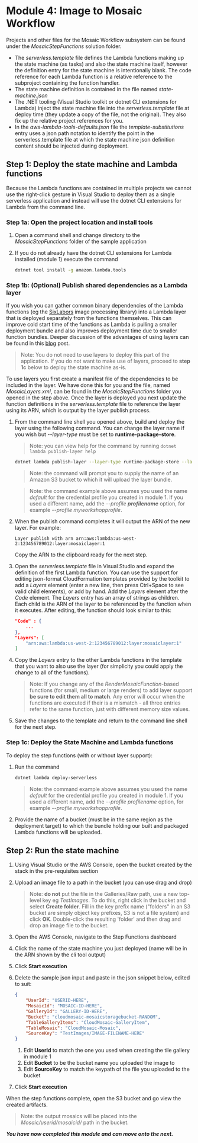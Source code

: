 # Module 4: Image to Mosaic Workflow

Projects and other files for the Mosaic Workflow subsystem can be found under the *MosaicStepFunctions* solution folder.

* The *serverless.template* file defines the Lambda functions making up the state machine (as tasks) and also the state machine itself, however the definition entry for the state machine is intentionally blank. The code reference for each Lambda function is a relative reference to the subproject containing the function handler.
* The state machine definition is contained in the file named *state-machine.json*
* The .NET tooling (Visual Studio toolkit or dotnet CLI extensions for Lambda) inject the state machine file into the *serverless.template* file at deploy time (they update a copy of the file, not the original). They also fix up the relative project references for you.
* In the *aws-lambda-tools-defaults.json* file the *template-substitutions* entry uses a json path notation to identify the point in the serverless.template file at which the state machine json definition content should be injected during deployment.

## Step 1: Deploy the state machine and Lambda functions

Because the Lambda functions are contained in multiple projects we cannot use the right-click gesture in Visual Studio to deploy them as a single serverless application and instead will use the dotnet CLI extensions for Lambda from the command line.

### Step 1a: Open the project location and install tools

1. Open a command shell and change directory to the *MosaicStepFunctions* folder of the sample application
1. If you do not already have the dotnet CLI extensions for Lambda installed (module 1) execute the command

    ```bash
    dotnet tool install -g amazon.lambda.tools
    ```

### Step 1b: (Optional) Publish shared dependencies as a Lambda layer

If you wish you can gather common binary dependencies of the Lambda functions (eg the [SixLabors](https://www.nuget.org/packages/SixLabors.ImageSharp/) image processing library) into a Lambda layer that is deployed separately from the functions themselves. This can improve cold start time of the functions as Lambda is pulling a smaller deployment bundle and also improves deployment time due to smaller function bundles. Deeper discussion of the advantages of using layers can be found in this [blog](https://aws.amazon.com/blogs/developer/aws-lambda-layers-with-net-core/) post.

> Note: You do not need to use layers to deploy this part of the application. If you do not want to make use of layers, proceed to **step 1c** below to deploy the state machine as-is.

To use layers you first create a manifest file of the dependencies to be included in the layer. We have done this for you and the file, named *MosaicLayers.xml*, can be found in the *MosaicStepFunctions* folder you opened in the step above. Once the layer is deployed you next update the function definitions in the *serverless.template* file to reference the layer using its ARN, which is output by the layer publish process.

1. From the command line shell you opened above, build and deploy the layer using the following command. You can change the layer name if you wish but *--layer-type* must be set to **runtime-package-store**.

    > Note: you can view help for the command by running `dotnet lambda publish-layer help`

    ```bash
    dotnet lambda publish-layer --layer-type runtime-package-store --layer-name mosaiclayer --package-manifest ./MosaicLayers.xml
    ```

    > Note: the command will prompt you to supply the name of an Amazon S3 bucket to which it will upload the layer bundle.

    > Note: the command example above assumes you used the name *default* for the credential profile you created in module 1. If you used a different name, add the *--profile **profilename*** option, for example *--profile myworkshopprofile*.

1. When the publish command completes it will output the ARN of the new layer. For example:

    ```text
    Layer publish with arn arn:aws:lambda:us-west-2:123456789012:layer:mosaiclayer:1
    ```

    Copy the ARN to the clipboard ready for the next step.

1. Open the *serverless.template* file in Visual Studio and expand the definition of the first Lambda function. You can use the support for editing json-format CloudFormation templates provided by the toolkit to add a *Layers* element (enter a new line, then press Ctrl+Space to see valid child elements), or add by hand. Add the *Layers* element after the *Code* element. The *Layers* entry has an array of strings as children. Each child is the ARN of the layer to be referenced by the function when it executes. After editing, the function should look similar to this:

    ```json
    "Code" : {
        ...
    },
    "Layers": [
        "arn:aws:lambda:us-west-2:123456789012:layer:mosaiclayer:1"
    ]
    ```

1. Copy the *Layers* entry to the other Lambda functions in the template that you want to also use the layer (for simplicity you could apply the change to all of the functions).

    > Note: If you change any of the *RenderMosaicFunction*-based functions (for small, medium or large renders) to add layer support **be sure to edit them all to match**. Any error will occur when the functions are executed if their is a mismatch - all three entries refer to the same function, just with different memory size values.

1. Save the changes to the template and return to the command line shell for the next step.

### Step 1c: Deploy the State Machine and Lambda functions

To deploy the step functions (with or without layer support):

1. Run the command

    ```bash
    dotnet lambda deploy-serverless
    ````

    > Note: the command example above assumes you used the name *default* for the credential profile you created in module 1. If you used a different name, add the *--profile profilename* option, for example *--profile myworkshopprofile*.

1. Provide the name of a bucket (must be in the same region as the deployment target) to which the bundle holding our built and packaged Lambda functions will be uploaded.

## Step 2: Run the state machine

1. Using Visual Studio or the AWS Console, open the bucket created by the stack in the pre-requisites section
1. Upload an image file to a path in the bucket (you can use drag and drop)
    > Note: **do not** put the file in the Galleries/Raw path, use a new top-level key eg *TestImages*. To do this, right click in the bucket and select **Create folder**. Fill in the key prefix name ("folders" in an S3 bucket are simply object key prefixes, S3 is not a file system) and click **OK**. Double-click the resulting 'folder' and then drag and drop an image file to the bucket.
1. Open the AWS Console, navigate to the Step Functions dashboard
1. Click the name of the state machine you just deployed (name will be in the ARN shown by the cli tool output)
1. Click **Start execution**
1. Delete the sample json input and paste in the json snippet below, edited to suit:

    ```json
    {
        "UserId": "USERID-HERE",
        "MosaicId": "MOSAIC-ID-HERE",
        "GalleryId": "GALLERY-ID-HERE",
        "Bucket": "cloudmosaic-mosaicstoragebucket-RANDOM",
        "TableGalleryItems": "CloudMosaic-GalleryItem",
        "TableMosaic": "CloudMosaic-Mosaic",
        "SourceKey": "TestImages/IMAGE-FILENAME-HERE"
    }
    ```

    1. Edit **UserId** to match the one you used when creating the tile gallery in module 1
    1. Edit **Bucket** to be the bucket name you uploaded the image to
    1. Edit **SourceKey** to match the keypath of the file you uploaded to the bucket
1. Click **Start execution**

When the step functions complete, open the S3 bucket and go view the created artifacts.

> Note: the output mosaics will be placed into the *Mosaic/userid/mosaicid/* path in the bucket.

***You have now completed this module and can move onto the next.***
